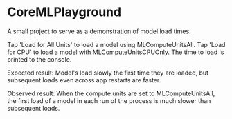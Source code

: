 # CoreMLPlayground
A small project to serve as a demonstration of model load times.

Tap 'Load for All Units' to load a model using MLComputeUnitsAll. Tap 'Load for CPU' to load a model with MLComputeUnitsCPUOnly. The time to load is printed to the console.

Expected result:
Model's load slowly the first time they are loaded, but subsequent loads even across app restarts are faster.

Observed result:
When the compute units are set to MLComputeUnitsAll, the first load of a model in each run of the process is much slower than subsequent loads.
